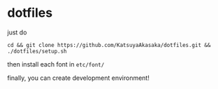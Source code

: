 # dotfiles
just do 
```
cd && git clone https://github.com/KatsuyaAkasaka/dotfiles.git && ./dotfiles/setup.sh
```
then install each font in `etc/font/`

finally, you can create development environment!


